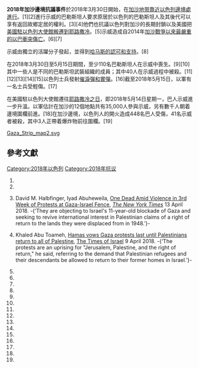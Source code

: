 **2018年加沙邊境抗議事件**於2018年3月30日開始，在[加沙地带靠近](../Page/加沙地带.md "wikilink")[以色列邊境處進行](../Page/以色列.md "wikilink")。\[1\]\[2\]進行示威的巴勒斯坦人要求原居於以色列的巴勒斯坦人及其後代可以享有返回故鄉定居的權利。\[3\]\[4\]他們也抗議以色列對加沙的長期封鎖以及美國把[美國駐以色列大使館搬遷到](../Page/美國駐以色列大使館.md "wikilink")[耶路撒冷](../Page/耶路撒冷.md "wikilink")。\[5\]示威造成自2014年[加沙戰爭以來最嚴重的以巴衝突傷亡](../Page/2014年以巴冲突.md "wikilink")。\[6\]\[7\]

示威由獨立的活躍分子發起，並得到[哈马斯的認可和支持](../Page/哈马斯.md "wikilink")。\[8\]

在2018年3月30日至5月15日期間，至少110名巴勒斯坦人在示威中喪生。\[9\]\[10\]其中一些人是不同的巴勒斯坦武裝組織的成員；其中40人在示威過程中被殺。\[11\]\[12\]\[13\]\[14\]\[15\]以色列士兵發射[催淚彈和實彈](../Page/催淚彈.md "wikilink")。\[16\]截至2018年5月15日，以軍有一名士兵受輕傷。\[17\]

在美國駐以色列大使館遷往[耶路撒冷之日](../Page/耶路撒冷.md "wikilink")，即2018年5月14日星期一，巴人示威進一步升溫。以軍估計在加沙的12個地點共有35,000人參與示威，另有數千人朝着邊境圍欄前進。\[18\]在加沙邊境，以色列人的開火造成448名巴人受傷，41名示威者被殺，其中3人正帶着爆炸物前往圍欄。\[19\]

[Gaza_Strip_map2.svg](https://zh.wikipedia.org/wiki/File:Gaza_Strip_map2.svg "fig:Gaza_Strip_map2.svg")

## 參考文獻

[Category:2018年以色列](https://zh.wikipedia.org/wiki/Category:2018年以色列 "wikilink")
[Category:2018年抗议](https://zh.wikipedia.org/wiki/Category:2018年抗议 "wikilink")

1.

2.

3.  David M. Halbfinger, Iyad Abuheweila, [One Dead Amid Violence in 3rd
    Week of Protests at Gaza-Israel
    Fence](https://www.nytimes.com/2018/04/13/world/middleeast/gaza-israel-protests.html),
    *[The New York
    Times](https://zh.wikipedia.org/wiki/The_New_York_Times "wikilink")*
    13 April 2018. -{‘They are objecting to Israel's 11-year-old
    blockade of Gaza and seeking to revive international interest in
    Palestinian claims of a right of return to the lands they were
    displaced from in 1948.’}-

4.  Khaled Abu Toameh, [Hamas vows Gaza protests last until Palestinians
    return to all of
    Palestine](https://www.timesofisrael.com/hamas-vows-gaza-protests-to-continue-until-they-return-to-all-of-palestine/),
    [The Times of
    Israel](https://zh.wikipedia.org/wiki/The_Times_of_Israel "wikilink")
    9 April 2018. -{‘The protests are an uprising for "Jerusalem,
    Palestine, and the right of return," he said, referring to the
    demand that Palestinian refugees and their descendants be allowed to
    return to their former homes in Israel.’}-

5.

6.
7.

8.

9.

10.
11.

12.

13.

14.

15.

16.

17.
18.

19.